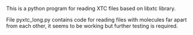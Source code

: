 This is a python program for reading XTC files based on libxtc library.

File pyxtc_long.py contains code for reading files with molecules far apart from each other, it seems to be working but further testing is required.
